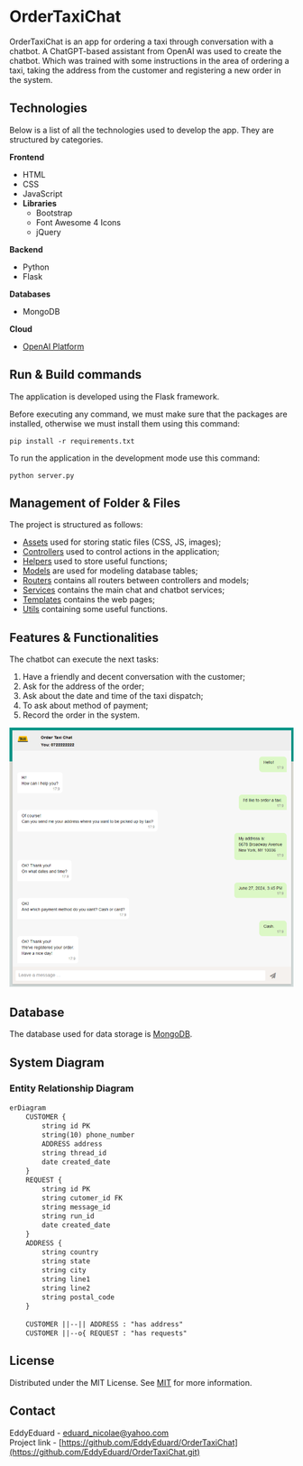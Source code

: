 # OrderTaxiChat

OrderTaxiChat is an app for ordering a taxi through conversation with a chatbot. A ChatGPT-based assistant from OpenAI was used to create the chatbot. Which was trained with some instructions in the area of ordering a taxi, taking the address from the customer and registering a new order in the system.

## Technologies

Below is a list of all the technologies used to develop the app. They are structured by categories.

**Frontend**
   - HTML
   - CSS
   - JavaScript
   - **Libraries**
     - Bootstrap
     - Font Awesome 4 Icons
     - jQuery

**Backend**
   - Python
   - Flask

**Databases**
   - MongoDB

**Cloud**
   - [OpenAI Platform](https://platform.openai.com/docs/overview)

## Run & Build commands

The application is developed using the Flask framework.

Before executing any command, we must make sure that the packages are installed, otherwise we must install them using this command:
```
pip install -r requirements.txt
```

To run the application in the development mode use this command:
```
python server.py
```

## Management of Folder & Files

The project is structured as follows:

- [Assets](https://github.com/EddyEduard/OrderTaxiChat/tree/main/assets) used for storing static files (CSS, JS, images);
- [Controllers](https://github.com/EddyEduard/OrderTaxiChat/tree/main/controllers) used to control actions in the application;
- [Helpers](https://github.com/EddyEduard/OrderTaxiChat/tree/main/helpers) used to store useful functions;
- [Models](https://github.com/EddyEduard/OrderTaxiChat/tree/main/models) are used for modeling database tables;
- [Routers](https://github.com/EddyEduard/OrderTaxiChat/tree/main/routers) contains all routers between controllers and models;
- [Services](https://github.com/EddyEduard/OrderTaxiChat/tree/main/services) contains the main chat and chatbot services;
- [Templates](https://github.com/EddyEduard/OrderTaxiChat/tree/main/templates) contains the web pages;
- [Utils](https://github.com/EddyEduard/OrderTaxiChat/tree/main/utils) containing some useful functions.

## Features & Functionalities

The chatbot can execute the next tasks:

1. Have a friendly and decent conversation with the customer;
2. Ask for the address of the order;
3. Ask about the date and time of the taxi dispatch;
4. To ask about method of payment;
5. Record the order in the system.

![alt Conversation example](https://github.com/EddyEduard/OrderTaxiChat/blob/main/assets/img/conversation.png)

## Database

The database used for data storage is [MongoDB](https://www.mongodb.com/).

## System Diagram

### Entity Relationship Diagram

```mermaid
erDiagram
    CUSTOMER {
        string id PK
        string(10) phone_number
        ADDRESS address
        string thread_id
        date created_date
    }
    REQUEST {
        string id PK
        string cutomer_id FK
        string message_id
        string run_id
        date created_date
    }
    ADDRESS {
        string country
        string state
        string city
        string line1
        string line2
        string postal_code
    }

    CUSTOMER ||--|| ADDRESS : "has address"
    CUSTOMER ||--o{ REQUEST : "has requests"
```

## License
Distributed under the MIT License. See [MIT](https://github.com/EddyEduard/OrderTaxiChat/blob/master/LICENSE) for more information.

## Contact
EddyEduard - [eduard_nicolae@yahoo.com](mailTo:eduard_nicolae@yahoo.com)
\
Project link - [https://github.com/EddyEduard/OrderTaxiChat](https://github.com/EddyEduard/OrderTaxiChat.git)
